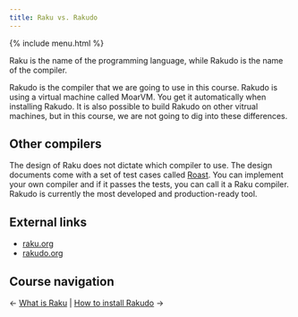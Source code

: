 ```yaml
---
title: Raku vs. Rakudo
---
```


{% include menu.html %}

Raku is the name of the programming language, while Rakudo is the name of the compiler.

Rakudo is the compiler that we are going to use in this course. Rakudo is using a virtual machine called MoarVM. You get it automatically when installing Rakudo. It is also possible to build Rakudo on other vitrual machines, but in this course, we are not going to dig into these differences.

## Other compilers

The design of Raku does not dictate which compiler to use. The design documents come with a set of test cases called [Roast](https://github.com/Raku/roast). You can implement your own compiler and if it passes the tests, you can call it a Raku compiler. Rakudo is currently the most developed and production-ready tool.

## External links

* [raku.org](https://raku.org)
* [rakudo.org](https://rakudo.org)

## Course navigation

← [What is Raku](../what-is-raku) | [How to install Rakudo](../how-to-install-rakudo) →
